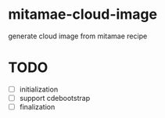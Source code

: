 # mitamae-cloud-image
generate cloud image from mitamae recipe

# TODO
- [ ] initialization
- [ ] support cdebootstrap
- [ ] finalization
